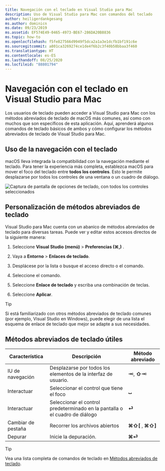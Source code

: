```yaml
---
title: Navegación con el teclado en Visual Studio para Mac
description: Uso de Visual Studio para Mac con comandos del teclado
author: heiligerdankgesang
ms.author: dominicn
ms.date: 09/23/2019
ms.assetid: EF574E49-0465-4973-BE67-286DA20B8836
ms.topic: how-to
ms.openlocfilehash: f5fe827566d9949f5dca2a1a3e1dcfb1bf191c6e
ms.sourcegitcommit: a801ca3269274ce1de4f6b2c3f40b58bbaa3f460
ms.translationtype: HT
ms.contentlocale: es-ES
ms.lasthandoff: 08/25/2020
ms.locfileid: "88801794"
---
```

# <a name="keyboard-navigation-in-visual-studio-for-mac"></a>Navegación con el teclado en Visual Studio para Mac

Los usuarios de teclado pueden acceder a Visual Studio para Mac con los métodos abreviados de teclado de macOS más comunes, así como con muchos que son específicos de esta aplicación. Aquí, aprenderá algunos comandos de teclado básicos de ambos y cómo configurar los métodos abreviados de teclado de Visual Studio para Mac.

## <a name="use-keyboard-navigation"></a>Uso de la navegación con el teclado

macOS lleva integrada la compatibilidad con la navegación mediante el teclado. Para tener la experiencia más completa, establezca macOS para mover el foco del teclado entre **todos los controles**. Esto le permite desplazarse por todos los controles de una ventana o un cuadro de diálogo.

![Captura de pantalla de opciones de teclado, con todos los controles seleccionados](media/accessibility-preferences-keyboard.png)

## <a name="customize-keyboard-shortcuts"></a>Personalización de métodos abreviados de teclado

Visual Studio para Mac cuenta con un abanico de métodos abreviados de teclado para diversas tareas. Puede ver y editar estos accesos directos de la siguiente manera:

1. Seleccione **Visual Studio (menú)**  > **Preferencias (&#8984;,)** .

1. Vaya a **Entorno** > **Enlaces de teclado**.

1. Desplácese por la lista o busque el acceso directo o el comando.

1. Seleccione el comando.

1. Seleccione **Enlace de teclado** y escriba una combinación de teclas.

1. Seleccione **Aplicar**.

> [!TIP]
> Si está familiarizado con otros métodos abreviados de teclado comunes (por ejemplo, Visual Studio en Windows), puede elegir de una lista el esquema de enlace de teclado que mejor se adapte a sus necesidades.

## <a name="useful-keyboard-shortcuts"></a>Métodos abreviados de teclado útiles

|Característica         |Descripción                                   |Método abreviado         |
|----------------|----------------------------------------------|-----------------|
|IU de navegación   |Desplazarse por todos los elementos de la interfaz de usuario.               |**⇥**, **⇧⇥**    |
|Interactuar        |Seleccionar el control que tiene el foco         |**␣**            |
|Interactuar        |Seleccionar el control predeterminado en la pantalla o el cuadro de diálogo |**⏎**            |
|Cambiar de pestaña     |Recorrer los archivos abiertos                      |**⌘⇧[** , **⌘⇧]** |
|Depurar           |Inicie la depuración.                               |**⌘⏎**           |

> [!TIP]
> Vea una lista completa de comandos de teclado en [Métodos abreviados de teclado](keyboard-shortcuts.md).